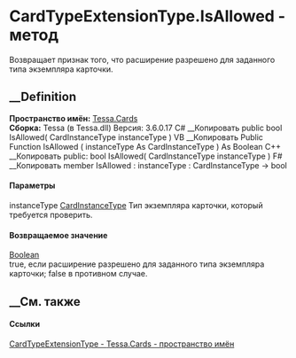 # CardTypeExtensionType.IsAllowed - метод
Возвращает признак того, что расширение разрешено для заданного типа
экземпляра карточки.
## __Definition
 **Пространство имён:** [Tessa.Cards](N_Tessa_Cards.htm)  
 **Сборка:** Tessa (в Tessa.dll) Версия: 3.6.0.17
C# __Копировать
     public bool IsAllowed(
    	CardInstanceType instanceType
    )
VB __Копировать
     Public Function IsAllowed ( 
    	instanceType As CardInstanceType
    ) As Boolean
C++ __Копировать
     public:
    bool IsAllowed(
    	CardInstanceType instanceType
    )
F# __Копировать
     member IsAllowed : 
            instanceType : CardInstanceType -> bool 
#### Параметры
instanceType [CardInstanceType](T_Tessa_Cards_CardInstanceType.htm)
    Тип экземпляра карточки, который требуется проверить.
#### Возвращаемое значение
[Boolean](https://learn.microsoft.com/dotnet/api/system.boolean)  
true, если расширение разрешено для заданного типа экземпляра карточки; false
в противном случае.
## __См. также
#### Ссылки
[CardTypeExtensionType - ](T_Tessa_Cards_CardTypeExtensionType.htm)
[Tessa.Cards - пространство имён](N_Tessa_Cards.htm)
